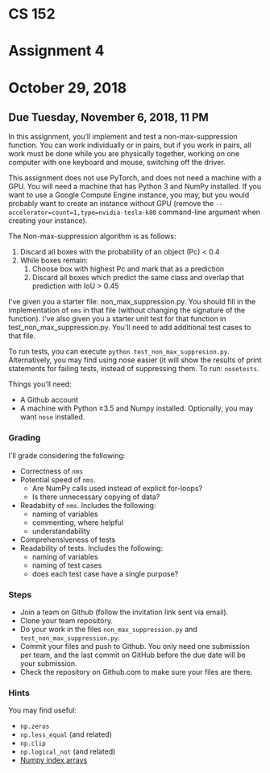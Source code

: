 # CS 152
# Assignment 4
# October 29, 2018
##  Due Tuesday, November 6, 2018, 11 PM

In this assignment, you’ll implement and test a non-max-suppression function.  You can work individually or in pairs, but if you work in pairs, all work must be done while you are physically together, working on one computer with one keyboard and mouse, switching off the driver.

This assignment does not use PyTorch, and does not need a machine with a GPU.  You will need a machine 
that has Python 3 and NumPy installed.  If you want to use a Google Compute Engine instance, you may, 
but you would probably want to create an instance without GPU (remove the ```--accelerator=count=1,type=nvidia-tesla-k80``` command-line argument when creating your instance). 

The Non-max-suppression algorithm is as follows:

1. Discard all boxes with the probability of an object (Pc) < 0.4
2. While boxes remain:
    1. Choose box with highest Pc and  mark that as a prediction
    2. Discard all boxes which predict the same class and overlap that
       prediction with IoU > 0.45
       

I've given you a starter file: non_max_suppression.py. You should fill in the implementation of ```nms```
in that file (without changing the signature of the function). I've also given you a starter unit test 
for that function in test_non_max_suppression.py. You'll need to add additional test cases to that file.

To run tests, you can execute ```python test_non_max_suppresion.py```.
Alternatively, you may find using nose easier (it will show the results of print statements for failing tests, instead of suppressing them.  To run: ```nosetests```.



Things you’ll need:

* A Github account
* A machine with Python ≥3.5 and Numpy installed. Optionally, you may want ```nose``` installed.


### Grading
I'll grade considering the following:

* Correctness of ```nms```
* Potential speed of ```nms```. 
    * Are NumPy calls used instead of explicit for-loops?
    * Is there unnecessary copying of data?
* Readabiity of ```nms```. Includes the following:
    * naming of variables
    * commenting, where helpful
    * understandability
* Comprehensiveness of tests
* Readability of tests. Includes the following:
    * naming of variables
    * naming of test cases
    * does each test case have a single purpose?

### Steps

* Join a team on Github (follow the invitation link sent via email).
* Clone your team repository.
* Do your work in the files ```non_max_suppression.py``` and ```test_non_max_suppression.py```.
* Commit your files and push to Github. You only need one submission per team, and the last commit on GitHub before the due date will be your submission.
* Check the repository on Github.com to make sure your files are there.


### Hints
You may find useful:

* ```np.zeros```
* ```np.less_equal``` (and related)
* ```np.clip```
* ```np.logical_not``` (and related)
*  [Numpy index arrays](https://docs.scipy.org/doc/numpy-1.15.1/user/basics.indexing.html#index-arrays)

